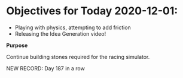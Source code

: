 # Objectives for Today 2020-12-01:

- Playing with physics, attempting to add friction
- Releasing the Idea Generation video!

**Purpose**

Continue building stones required for the racing simulator.

NEW RECORD: Day 187 in a row
